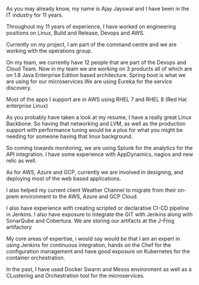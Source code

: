 As you may already know, my name is Ajay Jayswal and I have been in the IT industry for 11 years.

Throughout my 11 years of experience, I have worked on engineering positions on Linux, Build and Release, Devops and AWS.

Currently on my project, I am part of the command centre and we are working with the operations group.

On my team, we currently have 12 people that are part of the Devops and Cloud  Team. Now in my team we are working on 3 products  all of which are on 1.8 Java Enterprise Edition based architecture. Spring boot is what we are using for our microservices.We are using Eureka for the service discovery.

Most of the apps I support are in AWS using RHEL 7 and RHEL 8 (Red Hat enterprise Linux)

 As you probably have taken a look at my resume, I have a really great Linux Backbone. So having that networking and LVM, as well as the production support with performance tuning would be a plus for what you might be needing for someone having that linux background.

So coming towards monitoring, we are using Splunk for the analytics for the API integration. I have some experience with AppDynamics, nagios and new relic as well.

As for AWS, Azure and GCP, currently we are involved in designing, and deploying most of the web based applications.

I also helped my current client Weather Channel to migrate from their on-prem environment to the AWS, Azure and GCP Cloud.

I also have experience with creating scripted or declarative  CI-CD pipeline⁠⁠⁠⁠ in Jenkins⁠⁠⁠⁠. I also have exposure to integrate the GIT with Jenkins along with SonarQube and Cobertura. We are storing our artifacts at the J-Frog artifactory

My core areas of expertise,  i would say would be that  I am an expert in using Jenkins for continuous integration, hands on the Chef for the configuration management and have good exposure on Kubernetes for the container orchestration.

In the past, I have used Docker Swarm and Mesos environment as well as a CLustering and Orchestration tool for the microservices.
